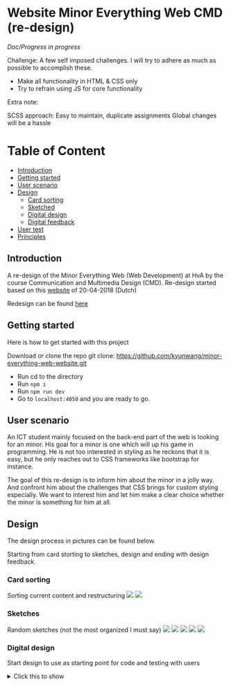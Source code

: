 # Website Minor Everything Web CMD (re-design)

_Doc/Progress in progress_

Challenge:
A few self imposed challenges. I will try to adhere as much as possible to accomplish these.

- Make all functionality in HTML & CSS only
- Try to refrain using JS for core functionality

Extra note:

SCSS approach: Easy to maintain, duplicate assignments
Global changes will be a hassle

# Table of Content

- [Introduction](#Introduction)
- [Getting started](#Getting-started)
- [User scenario](#User-scenario)
- [Design](#design)
  - [Card sorting](#Card-sorting)
  - [Sketched](#Sketches)
  - [Digital design](#Digital-design)
  - [Digital feedback](#Digital-feedback)
- [User test](#User-test)
- [Principles](#Principles)

## Introduction

A re-design of the Minor Everything Web (Web Development) at HvA by the course Communication and Multimedia Design (CMD). Re-design started based on this [website](https://cmda.github.io/minor-everything-web/) of 20-04-2018 (Dutch)

Redesign can be found [here](https://kyunwang.github.io/minor-everything-web-website/)

## Getting started

Here is how to get started with this project

Download or clone the repo git clone: https://github.com/kyunwang/minor-everything-web-website.git

- Run cd to the directory
- Run `npm i`
- Run `npm run dev`
- Go to `localhost:4050` and you are ready to go.

## User scenario

An ICT student mainly focused on the back-end part of the web is looking for an minor. His goal for a minor is one which will up his game in programming. He is not too interested in styling as he reckons that it is easy, but he only reaches out to CSS frameworks like bootstrap for instance.

The goal of this re-design is to inform him about the minor in a jolly way. And confront him about the challenges that CSS brings for custom styling especially. We want to interest him and let him make a clear choice whether the minor is something for him at all.

## Design

The design process in pictures can be found below.

Starting from card storting to sketches, design and ending with design feedback.

### Card sorting

Sorting current content and restructuring
![](docs/card-sort-1.jpg)
![](docs/card-sort-2.jpg)

### Sketches

Random sketches (not the most organized I must say)
![](docs/sketch-1.jpg)
![](docs/sketch-2.jpg)
![](docs/sketch-3.jpg)
![](docs/sketch-4.jpg)
![](docs/sketch-5.jpg)

### Digital design

Start design to use as starting point for code and testing with users

<details>
<summary>Click this to show</summary>

![](docs/design.jpg)

<details>

### Design feedback

Feedback from during the design process (static)

- At the start the tone of voice was too general. Now we are light hearted and also focus on specific domains based their answers. (lightly)
- Not all hierarchy were consistent yet
  - Have been streamlined and made consistent
- The position and goal of the CSS editor was not logical and too abrupt
  - Currently it will start with a inline modal to introduce and determine thegoal for the user to make the purpose clearer.

Feedback from after designing and code (dynamic)

- The checkbox/radiobutton checked color are not the same as the text color
  - the text color is pure black which was too harsh in contrast and overlap of the yellow tone
- Context might be lost in the program section when many programs are opened. Each program sections head can be given a position sticky to keep context
  - Have checked this and it is a valid point. Currently it needs some rewriting to make it possible.

## User test

Every note made from the tests:

- Feedback from the quiz was liked
- Understood he (yes he) was suitable after question 1
- Didn't knwo what _real time web_ refered to. This made him read the subject in the program section in detail.
- The introduction text was deemed too long and skipped for later
- The design was liked
- Started using the devtools as styler at the start (was because of the `TIP: ...` has been changed since then)
- The unstyled form was not per se found hidious (thinking that it was supposed to be so)
- Needed a introduction/heads up about the CSS editor (has been added with the inline modal)
- Side menu was deemed as a meta menu or going to another page and not a page indicator
  - Not all tests where like this
- Button animation felt too slow
- The CTA at the top was ignored because he saw content at the bottom indicating more content
- The CSS editor CTA modal was ignored till after the selection of a answer (Colors have been inverted and the modal has been re-positioned to cathc attention)
- The `style for me` transitioning was liked
- The line-breaks in the editor were confusing (The editor has been made wider to prevent this)
- The editor had no syntax highlighting which made it harder to use (Highlighting has been added)
- At first the programs didn't seem to be clickable to expand. Thanks to the pointer it was noticed.
- The opening animation seemed too subtle for some of the program

## Principles

Few principles used which are listed on [bokardo](http://bokardo.com/principles-of-user-interface-design/)

- Keep users in control

- One primary action per screen - Exception of a specific context ish break to guide attention

- Provide a natural next step

- Consistency matters - can be used to _break_ attention/context for a specific goal

- Strong visual hierarchies work best

- Smart organization reduces cognitive load

## Changes for school

- The flow is now finite. As it is now a single page website with distinct steps. The user gets introduces to the minor, get confronted with CSS (for the ICT student), defines his/her/(whatever way you want to be called) preferences at each question, gets a overview of the subjects given based on their choices and can then decide to sign up or not.

- The motivation of the student is orientation and deciding whether he/she/`your input` would like to your the minor. We will hook into the motivation and decide by their input whether they are suitable to your or not, albeit the ultimate choice lies at their side.

- The flow ends with an sign up button which currently mocks signing up. As there is currently no other way than signing up with SIS (a HvA portal) or mailing lecturers, the button now redirects to [sis.hva.nl](sis.hva.nl)

- There is no need to to open content anymore except for the program. The rpogram is toggle based to enable a clear overview of all the programs

- With the first question of the quiz we already indicate whether the user (ICT student) is suitable for the minor. The minor really encourages sharing knowledge between the student, so someone who rather likes to work alone can be deemed not suitable. That said the feedback given will be based on their answer.

- Question 1 will show the user whether they are suitable for the minor. Based on the principle of the minor: Teaches and learning from each other

- Question 2 will sort the overview of the subjects(program) based on their interest/answer. And give light hearted responses ont heir answer

- Question is about specific domains/subjects given during the minor and will show a bit more information as feedback on their answer(s).

- By a subtle navigation and location indication the user can always see which section they are on the page.

**Credits**

- Hand icon is from [juliebonnemoy.com](https://juliebonnemoy.com/)
  (Shoot me a message if I need to remove it)
- The CSS Editor animation is from my fellows during the minor from [here](https://github.com/baskager/redesign-minor-web-dev/blob/develop/app/src/js/the-wow-header.js)
